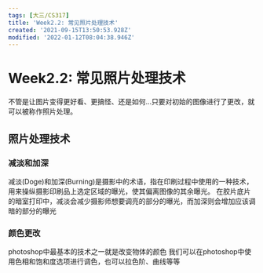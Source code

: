 ```yaml
---
tags: [大三/CS317]
title: 'Week2.2: 常见照片处理技术'
created: '2021-09-15T13:50:53.928Z'
modified: '2022-01-12T08:04:38.946Z'
---
```


# Week2.2: 常见照片处理技术
不管是让图片变得更好看、更搞怪、还是如何...只要对初始的图像进行了更改，就可以被称作照片处理。
## 照片处理技术
### 减淡和加深
减淡(Doge)和加深(Burning)是摄影中的术语，指在印刷过程中使用的一种技术，用来操纵摄影印刷品上选定区域的曝光，使其偏离图像的其余曝光。
在胶片底片的暗室打印中，减淡会减少摄影师想要调亮的部分的曝光，而加深则会增加应该调暗的部分的曝光

### 颜色更改
photoshop中最基本的技术之一就是改变物体的颜色
我们可以在photoshop中使用色相和饱和度选项进行调色，也可以拉色阶、曲线等等
